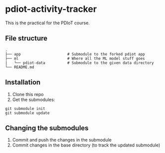 # pdiot-activity-tracker
This is the practical for the PDIoT course. 

## File structure
```
.
├── app                     # Submodule to the forked pdiot app
├── ml                      # Where all the ML model stuff goes
|   └── pdiot-data          # Submodule to the given data directory
└── README.md

```

## Installation
1. Clone this repo
2. Get the submodules: 

```
git submodule init
git submodule update
```

## Changing the submodules
1. Commit and push the changes in the submodule
2. Commit changes in the base directory (to track the updated submodule)
